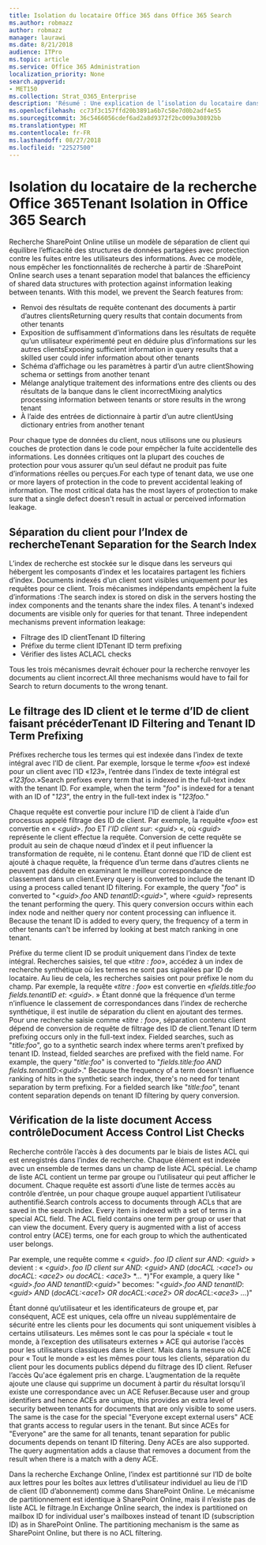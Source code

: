```yaml
---
title: Isolation du locataire Office 365 dans Office 365 Search
ms.author: robmazz
author: robmazz
manager: laurawi
ms.date: 8/21/2018
audience: ITPro
ms.topic: article
ms.service: Office 365 Administration
localization_priority: None
search.appverid:
- MET150
ms.collection: Strat_O365_Enterprise
description: 'Résumé : Une explication de l’isolation du locataire dans Office 365 Search.'
ms.openlocfilehash: cc73f3c157ffd20b3891a6b7c58e7d0b2adf4e55
ms.sourcegitcommit: 36c5466056cdef6ad2a8d9372f2bc009a30892bb
ms.translationtype: MT
ms.contentlocale: fr-FR
ms.lasthandoff: 08/27/2018
ms.locfileid: "22527500"
---
```

# <a name="tenant-isolation-in-office-365-search"></a><span data-ttu-id="a344b-103">Isolation du locataire de la recherche Office 365</span><span class="sxs-lookup"><span data-stu-id="a344b-103">Tenant Isolation in Office 365 Search</span></span>
<span data-ttu-id="a344b-p101">Recherche SharePoint Online utilise un modèle de séparation de client qui équilibre l’efficacité des structures de données partagées avec protection contre les fuites entre les utilisateurs des informations. Avec ce modèle, nous empêcher les fonctionnalités de recherche à partir de :</span><span class="sxs-lookup"><span data-stu-id="a344b-p101">SharePoint Online search uses a tenant separation model that balances the efficiency of shared data structures with protection against information leaking between tenants. With this model, we prevent the Search features from:</span></span>
- <span data-ttu-id="a344b-106">Renvoi des résultats de requête contenant des documents à partir d’autres clients</span><span class="sxs-lookup"><span data-stu-id="a344b-106">Returning query results that contain documents from other tenants</span></span>
- <span data-ttu-id="a344b-107">Exposition de suffisamment d’informations dans les résultats de requête qu’un utilisateur expérimenté peut en déduire plus d’informations sur les autres clients</span><span class="sxs-lookup"><span data-stu-id="a344b-107">Exposing sufficient information in query results that a skilled user could infer information about other tenants</span></span>
- <span data-ttu-id="a344b-108">Schéma d’affichage ou les paramètres à partir d’un autre client</span><span class="sxs-lookup"><span data-stu-id="a344b-108">Showing schema or settings from another tenant</span></span>
- <span data-ttu-id="a344b-109">Mélange analytique traitement des informations entre des clients ou des résultats de la banque dans le client incorrect</span><span class="sxs-lookup"><span data-stu-id="a344b-109">Mixing analytics processing information between tenants or store results in the wrong tenant</span></span>
- <span data-ttu-id="a344b-110">À l’aide des entrées de dictionnaire à partir d’un autre client</span><span class="sxs-lookup"><span data-stu-id="a344b-110">Using dictionary entries from another tenant</span></span>

<span data-ttu-id="a344b-p102">Pour chaque type de données du client, nous utilisons une ou plusieurs couches de protection dans le code pour empêcher la fuite accidentelle des informations. Les données critiques ont la plupart des couches de protection pour vous assurer qu’un seul défaut ne produit pas fuite d’informations réelles ou perçues.</span><span class="sxs-lookup"><span data-stu-id="a344b-p102">For each type of tenant data, we use one or more layers of protection in the code to prevent accidental leaking of information. The most critical data has the most layers of protection to make sure that a single defect doesn't result in actual or perceived information leakage.</span></span>

## <a name="tenant-separation-for-the-search-index"></a><span data-ttu-id="a344b-113">Séparation du client pour l’Index de recherche</span><span class="sxs-lookup"><span data-stu-id="a344b-113">Tenant Separation for the Search Index</span></span>
<span data-ttu-id="a344b-p103">L’index de recherche est stockée sur le disque dans les serveurs qui hébergent les composants d’index et les locataires partagent les fichiers d’index. Documents indexés d’un client sont visibles uniquement pour les requêtes pour ce client. Trois mécanismes indépendants empêchent la fuite d’informations :</span><span class="sxs-lookup"><span data-stu-id="a344b-p103">The search index is stored on disk in the servers hosting the index components and the tenants share the index files. A tenant's indexed documents are visible only for queries for that tenant. Three independent mechanisms prevent information leakage:</span></span>
- <span data-ttu-id="a344b-117">Filtrage des ID client</span><span class="sxs-lookup"><span data-stu-id="a344b-117">Tenant ID filtering</span></span>
- <span data-ttu-id="a344b-118">Préfixe du terme client ID</span><span class="sxs-lookup"><span data-stu-id="a344b-118">Tenant ID term prefixing</span></span>
- <span data-ttu-id="a344b-119">Vérifier des listes ACL</span><span class="sxs-lookup"><span data-stu-id="a344b-119">ACL checks</span></span>

<span data-ttu-id="a344b-120">Tous les trois mécanismes devrait échouer pour la recherche renvoyer les documents au client incorrect.</span><span class="sxs-lookup"><span data-stu-id="a344b-120">All three mechanisms would have to fail for Search to return documents to the wrong tenant.</span></span>

## <a name="tenant-id-filtering-and-tenant-id-term-prefixing"></a><span data-ttu-id="a344b-121">Le filtrage des ID client et le terme d’ID de client faisant précéder</span><span class="sxs-lookup"><span data-stu-id="a344b-121">Tenant ID Filtering and Tenant ID Term Prefixing</span></span>
<span data-ttu-id="a344b-p104">Préfixes recherche tous les termes qui est indexée dans l’index de texte intégral avec l’ID de client. Par exemple, lorsque le terme «*foo*» est indexé pour un client avec l’ID «*123*», l’entrée dans l’index de texte intégral est «*123foo.*»</span><span class="sxs-lookup"><span data-stu-id="a344b-p104">Search prefixes every term that is indexed in the full-text index with the tenant ID. For example, when the term "*foo*" is indexed for a tenant with an ID of "*123*", the entry in the full-text index is "*123foo.*"</span></span>

<span data-ttu-id="a344b-p105">Chaque requête est convertie pour inclure l’ID de client à l’aide d’un processus appelé filtrage des ID de client. Par exemple, la requête «*foo*» est convertie en « <*guid*>. *foo* ET *l’ID client sur*: <*guid*> «, où <*guid*> représente le client effectue la requête. Conversion de cette requête se produit au sein de chaque nœud d’index et il peut influencer la transformation de requête, ni le contenu. Étant donné que l’ID de client est ajouté à chaque requête, la fréquence d’un terme dans d’autres clients ne peuvent pas déduite en examinant le meilleur correspondance de classement dans un client.</span><span class="sxs-lookup"><span data-stu-id="a344b-p105">Every query is converted to include the tenant ID using a process called tenant ID filtering. For example, the query "*foo*" is converted to "<*guid*>.*foo* AND *tenantID*:<*guid*>", where <*guid*> represents the tenant performing the query. This query conversion occurs within each index node and neither query nor content processing can influence it. Because the tenant ID is added to every query, the frequency of a term in other tenants can't be inferred by looking at best match ranking in one tenant.</span></span>

<span data-ttu-id="a344b-p106">Préfixe du terme client ID se produit uniquement dans l’index de texte intégral. Recherches saisies, tel que «*titre : foo*», accédez à un index de recherche synthétique où les termes ne sont pas signalées par ID de locataire. Au lieu de cela, les recherches saisies ont pour préfixe le nom du champ. Par exemple, la requête «*titre : foo*» est convertie en «*fields.title:foo fields.tenantID et*: <*guid*>. » Étant donné que la fréquence d’un terme n’influence le classement de correspondances dans l’index de recherche synthétique, il est inutile de séparation du client en ajoutant des termes. Pour une recherche saisie comme «*titre : foo*», séparation contenu client dépend de conversion de requête de filtrage des ID de client.</span><span class="sxs-lookup"><span data-stu-id="a344b-p106">Tenant ID term prefixing occurs only in the full-text index. Fielded searches, such as "*title:foo*", go to a synthetic search index where terms aren't prefixed by tenant ID. Instead, fielded searches are prefixed with the field name. For example, the query "*title:foo*" is converted to "*fields.title:foo AND fields.tenantID*:<*guid*>." Because the frequency of a term doesn't influence ranking of hits in the synthetic search index, there's no need for tenant separation by term prefixing. For a fielded search like "*title:foo*", tenant content separation depends on tenant ID filtering by query conversion.</span></span>

## <a name="document-access-control-list-checks"></a><span data-ttu-id="a344b-134">Vérification de la liste document Access contrôle</span><span class="sxs-lookup"><span data-stu-id="a344b-134">Document Access Control List Checks</span></span>
<span data-ttu-id="a344b-p107">Recherche contrôle l’accès à des documents par le biais de listes ACL qui est enregistrés dans l’index de recherche. Chaque élément est indexée avec un ensemble de termes dans un champ de liste ACL spécial. Le champ de liste ACL contient un terme par groupe ou l’utilisateur qui peut afficher le document. Chaque requête est assorti d’une liste de termes accès au contrôle d’entrée, un pour chaque groupe auquel appartient l’utilisateur authentifié.</span><span class="sxs-lookup"><span data-stu-id="a344b-p107">Search controls access to documents through ACLs that are saved in the search index. Every item is indexed with a set of terms in a special ACL field. The ACL field contains one term per group or user that can view the document. Every query is augmented with a list of access control entry (ACE) terms, one for each group to which the authenticated user belongs.</span></span>

<span data-ttu-id="a344b-139">Par exemple, une requête comme « <*guid*>. *foo ID client sur AND*: <*guid*> » devient : « <*guid*>. *foo ID client sur AND*: <*guid*> *AND* (*docACL :*<*ace1*> *ou docACL*: <*ace2*> *ou docACL*: <*ace3*> *... *)"</span><span class="sxs-lookup"><span data-stu-id="a344b-139">For example, a query like "<*guid*>.*foo AND tenantID*:<*guid*>" becomes: "<*guid*>.*foo AND tenantID*:<*guid*> *AND* (*docACL:*<*ace1*> *OR docACL*:<*ace2*> *OR docACL*:<*ace3*> *...*)"</span></span>

<span data-ttu-id="a344b-p108">Étant donné qu’utilisateur et les identificateurs de groupe et, par conséquent, ACE est uniques, cela offre un niveau supplémentaire de sécurité entre les clients pour les documents qui sont uniquement visibles à certains utilisateurs. Les mêmes sont le cas pour la spéciale « tout le monde, à l’exception des utilisateurs externes » ACE qui autorise l’accès pour les utilisateurs classiques dans le client. Mais dans la mesure où ACE pour « Tout le monde » est les mêmes pour tous les clients, séparation du client pour les documents publics dépend du filtrage des ID client. Refuser l’accès Qu'ace également pris en charge. L’augmentation de la requête ajoute une clause qui supprime un document à partir du résultat lorsqu’il existe une correspondance avec un ACE Refuser.</span><span class="sxs-lookup"><span data-stu-id="a344b-p108">Because user and group identifiers and hence ACEs are unique, this provides an extra level of security between tenants for documents that are only visible to some users. The same is the case for the special "Everyone except external users" ACE that grants access to regular users in the tenant. But since ACEs for "Everyone" are the same for all tenants, tenant separation for public documents depends on tenant ID filtering. Deny ACEs are also supported. The query augmentation adds a clause that removes a document from the result when there is a match with a deny ACE.</span></span>

<span data-ttu-id="a344b-p109">Dans la recherche Exchange Online, l’index est partitionné sur l’ID de boîte aux lettres pour les boîtes aux lettres d’utilisateur individuel au lieu de l’ID de client (ID d’abonnement) comme dans SharePoint Online. Le mécanisme de partitionnement est identique à SharePoint Online, mais il n’existe pas de liste ACL le filtrage.</span><span class="sxs-lookup"><span data-stu-id="a344b-p109">In Exchange Online search, the index is partitioned on mailbox ID for individual user's mailboxes instead of tenant ID (subscription ID) as in SharePoint Online. The partitioning mechanism is the same as SharePoint Online, but there is no ACL filtering.</span></span>
